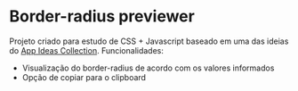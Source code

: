 # Border-radius previewer

Projeto criado para estudo de CSS + Javascript baseado em uma das ideias do [App Ideas Collection](https://github.com/florinpop17/app-ideas). Funcionalidades:

- Visualização do border-radius de acordo com os valores informados
- Opção de copiar para o clipboard
